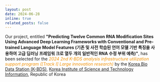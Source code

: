 ```yaml
---
layout: post
date: 2024-06-28
inline: true
related_posts: false
---
```


Our project, entitled <b>"Predicting Twelve Common RNA Modification Sites Using Advanced Deep Learning Frameworks with Conventional and Pre-trained Language Model Features (기존 및 사전 학습된 언어 모델 기반 특징을 사용하여 고급 딥러닝 프레임워 크로 열두 개의 일반적인 RNA 수정 부위 예측)"</b>, has been selected for the <span style="color: #F29105;"><i>2024 2nd K-BDS analysis infrastructure utilization support program ([Track I] Large innovation research)</i></span> by the <a href="https://kbdsc.kisti.re.kr/index">Korea Bio Data Station (K-BDS)</a>, <a href="https://www.kisti.re.kr/eng/">Korea Institute of Science and Technology Information</a>, Republic of Korea